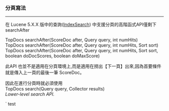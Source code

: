 ### 分頁寫法
***

在 Lucene 5.X.X 版中的查詢([IndexSearch](https://lucene.apache.org/core/4_0_0/core/org/apache/lucene/search/IndexSearcher.html)) 中支援分頁的高階函式API僅剩下searchAfter

TopDocs searchAfter(ScoreDoc after, Query query, int numHits)    
TopDocs searchAfter(ScoreDoc after, Query query, int numHits, Sort sort)  
TopDocs searchAfter(ScoreDoc after, Query query, int numHits, Sort sort, boolean doDocScores, boolean doMaxScore)  

此API 也並不是適用在分頁環境上,而是適用在撈出【下一頁】出來,因為首要條件就是傳入上一頁的最後一筆 ScoreDoc。

因此在進行分頁時就必須使用  
TopDocs search(Query query, Collector results)  
*Lower-level search API.*

` test  




